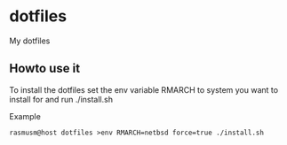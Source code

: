 # dotfiles
My dotfiles

## Howto use it
To install the dotfiles set the env variable RMARCH to system you want to install for and run ./install.sh

Example
```
rasmusm@host dotfiles >env RMARCH=netbsd force=true ./install.sh
```
